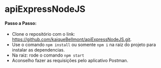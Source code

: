 # apiExpressNodeJS
#### Passo a Passo:

- Clone o repositório com o link: https://github.com/kaiqueBellmont/apiExpressNodeJS.git.
- Use o comando `npm install` ou somente `npm i` na raiz do projeto para instalar as dependencias.
- Na raiz: rode o comando `npm start` 
- Aconselho fazer as requisições pelo aplicativo Postman.
